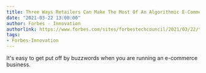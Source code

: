 ```yaml
---
title: Three Ways Retailers Can Make The Most Of An Algorithmic E-Commerce Strategy
date: "2021-03-22 13:00:00"
author: Forbes - Innovation
authorlink: https://www.forbes.com/sites/forbestechcouncil/2021/03/22/three-ways-retailers-can-make-the-most-of-an-algorithmic-e-commerce-strategy/
tags:
- Forbes-Innovation
---
```

It's easy to get put off by buzzwords when you are running an e-commerce business.